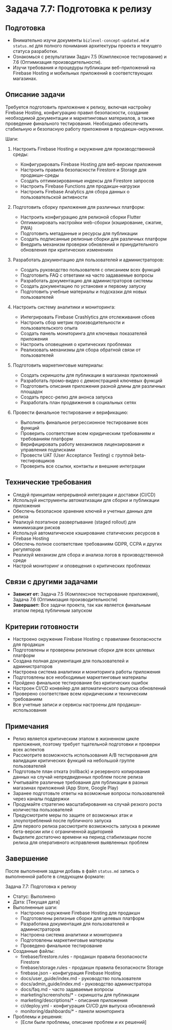 # Задача 7.7: Подготовка к релизу

## Подготовка
- Внимательно изучи документы `bizlevel-concept-updated.md` и `status.md` для полного понимания архитектуры проекта и текущего статуса разработки.
- Ознакомься с результатами Задач 7.5 (Комплексное тестирование) и 7.6 (Оптимизация производительности).
- Изучи требования и процедуры публикации веб-приложений на Firebase Hosting и мобильных приложений в соответствующих магазинах.

## Описание задачи
Требуется подготовить приложение к релизу, включая настройку Firebase Hosting, конфигурацию правил безопасности, создание необходимой документации и маркетинговых материалов, а также проведение финального тестирования. Необходимо обеспечить стабильную и безопасную работу приложения в продакшн-окружении.

Шаги:
1. Настроить Firebase Hosting и окружение для производственной среды:
   - Конфигурировать Firebase Hosting для веб-версии приложения
   - Настроить правила безопасности Firestore и Storage для продакшн-среды
   - Создать оптимизированные индексы для Firestore запросов
   - Настроить Firebase Functions для продакшн-нагрузки
   - Настроить Firebase Analytics для сбора данных о пользовательской активности

2. Подготовить сборку приложения для различных платформ:
   - Настроить конфигурацию для релизной сборки Flutter
   - Оптимизировать настройки web-сборки (кэширование, сжатие, PWA)
   - Подготовить метаданные и ресурсы для публикации
   - Создать подписанные релизные сборки для различных платформ
   - Внедрить механизм проверки обновлений и принудительного обновления при критических изменениях

3. Разработать документацию для пользователей и администраторов:
   - Создать руководство пользователя с описанием всех функций
   - Подготовить FAQ с ответами на часто задаваемые вопросы
   - Разработать документацию для администраторов системы
   - Создать документацию по установке и первому запуску
   - Подготовить учебные материалы и подсказки для новых пользователей

4. Настроить систему аналитики и мониторинга:
   - Интегрировать Firebase Crashlytics для отслеживания сбоев
   - Настроить сбор метрик производительности и пользовательского опыта
   - Создать панель мониторинга для ключевых показателей приложения
   - Настроить оповещения о критических проблемах
   - Реализовать механизмы для сбора обратной связи от пользователей

5. Подготовить маркетинговые материалы:
   - Создать скриншоты для публикации в магазинах приложений
   - Разработать промо-видео с демонстрацией ключевых функций
   - Подготовить описания приложения разной длины для различных площадок
   - Создать пресс-релиз для анонса запуска
   - Разработать план продвижения в социальных сетях

6. Провести финальное тестирование и верификацию:
   - Выполнить финальное регрессионное тестирование всех функций
   - Проверить соответствие всем юридическим требованиям и требованиям платформ
   - Верифицировать работу механизмов лицензирования и управления подписками
   - Провести UAT (User Acceptance Testing) с группой beta-тестировщиков
   - Проверить все ссылки, контакты и внешние интеграции

## Технические требования
- Следуй принципам непрерывной интеграции и доставки (CI/CD)
- Используй инструменты автоматизации для сборки и публикации приложения
- Обеспечь безопасное хранение ключей и учетных данных для релиза
- Реализуй поэтапное развертывание (staged rollout) для минимизации рисков
- Используй автоматическое кэширование статических ресурсов в Firebase Hosting
- Обеспечь полное соответствие требованиям GDPR, CCPA и других регуляторов
- Реализуй механизм для сбора и анализа логов в производственной среде
- Настрой мониторинг и оповещения о критических проблемах

## Связи с другими задачами
- **Зависит от:** Задача 7.5 (Комплексное тестирование приложения), Задача 7.6 (Оптимизация производительности)
- **Завершает:** Все задачи проекта, так как является финальным этапом перед публичным запуском

## Критерии готовности
- Настроено окружение Firebase Hosting с правилами безопасности для продакшн
- Подготовлены и проверены релизные сборки для всех целевых платформ
- Создана полная документация для пользователей и администраторов
- Настроена система аналитики и мониторинга работы приложения
- Подготовлены все необходимые маркетинговые материалы
- Пройдено финальное тестирование без критических ошибок
- Настроен CI/CD конвейер для автоматического выпуска обновлений
- Проверено соответствие всем юридическим и техническим требованиям
- Все учетные записи и сервисы настроены для продакшн-использования

## Примечания
- Релиз является критическим этапом в жизненном цикле приложения, поэтому требует тщательной подготовки и проверки всех аспектов
- Рассмотрите возможность использования A/B тестирования для валидации критических функций на небольшой группе пользователей
- Подготовьте план отката (rollback) и резервного копирования данных на случай непредвиденных проблем после релиза
- Учитывайте различные требования для публикации в разных магазинах приложений (App Store, Google Play)
- Заранее подготовьте ответы на возможные вопросы пользователей через каналы поддержки
- Продумайте стратегию масштабирования на случай резкого роста количества пользователей
- Предусмотрите меры по защите от возможных атак и злоупотреблений после публичного запуска
- Для первого релиза рассмотрите возможность запуска в режиме бета-версии или с ограниченной аудиторией
- Выделите достаточно времени на период стабилизации после релиза для оперативного исправления выявленных проблем

## Завершение
После выполнения задачи добавь в файл `status.md` запись о выполненной работе в следующем формате:

Задача 7.7: Подготовка к релизу
* Статус: Выполнено
* Дата: [Текущая дата]
* Выполненные шаги:
    * Настроено окружение Firebase Hosting для продакшн
    * Подготовлены релизные сборки для целевых платформ
    * Разработана документация для пользователей и администраторов
    * Настроена система аналитики и мониторинга
    * Подготовлены маркетинговые материалы
    * Проведено финальное тестирование
* Созданные файлы:
    * firebase/firestore.rules - продакшн правила безопасности Firestore
    * firebase/storage.rules - продакшн правила безопасности Storage
    * firebase.json - конфигурация Firebase Hosting
    * docs/user_guide/index.md - руководство пользователя
    * docs/admin_guide/index.md - руководство администратора
    * docs/faq.md - часто задаваемые вопросы
    * marketing/screenshots/* - скриншоты для публикации
    * marketing/descriptions/* - описания приложения
    * ci/deploy.yml - конфигурация CI/CD для выпуска обновлений
    * monitoring/dashboards/* - панели мониторинга
* Проблемы и решения:
    * [Если были проблемы, описание проблем и их решений]